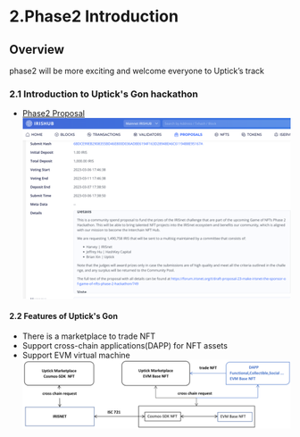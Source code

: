 # 2.Phase2 Introduction
## Overview
phase2 will be more exciting and welcome everyone to Uptick’s track


### 2.1 Introduction to Uptick's Gon hackathon
- [Phase2 Proposal](https://irishub.iobscan.io/#/gov/proposals/27)
![](../img/proposal.png)


#### 2.2 Features of Uptick's Gon

+ There is a marketplace to trade NFT 
+ Support cross-chain applications(DAPP) for NFT assets 
+ Support EVM virtual machine
![](../img/uptickGons.png)









